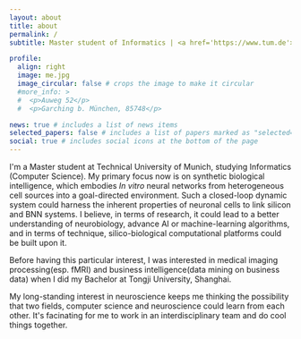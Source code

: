 ```yaml
---
layout: about
title: about
permalink: /
subtitle: Master student of Informatics | <a href='https://www.tum.de'>Technical University of Munich</a>

profile:
  align: right
  image: me.jpg
  image_circular: false # crops the image to make it circular
  #more_info: >
  #  <p>Auweg 52</p>
  #  <p>Garching b. München, 85748</p>

news: true # includes a list of news items
selected_papers: false # includes a list of papers marked as "selected={true}"
social: true # includes social icons at the bottom of the page
---
```


I'm a Master student at Technical University of Munich, studying Informatics (Computer Science). My primary focus now is on synthetic biological intelligence, which embodies _In vitro_ neural networks from heterogeneous cell sources into a goal-directed environment. Such a closed-loop dynamic system could harness the inherent properties of neuronal cells to link silicon and BNN systems. I believe, in terms of research, it could lead to a better understanding of neurobiology, advance AI or machine-learning algorithms, and in terms of technique, silico-biological computational platforms could be built upon it.

Before having this particular interest, I was interested in medical imaging processing(esp. fMRI) and business intelligence(data mining on business data) when I did my Bachelor at Tongji University, Shanghai.

My long-standing interest in neuroscience keeps me thinking the possibility that two fields, computer science and neuroscience could learn from each other. It's facinating for me to work in an interdisciplinary team and do cool things together.
